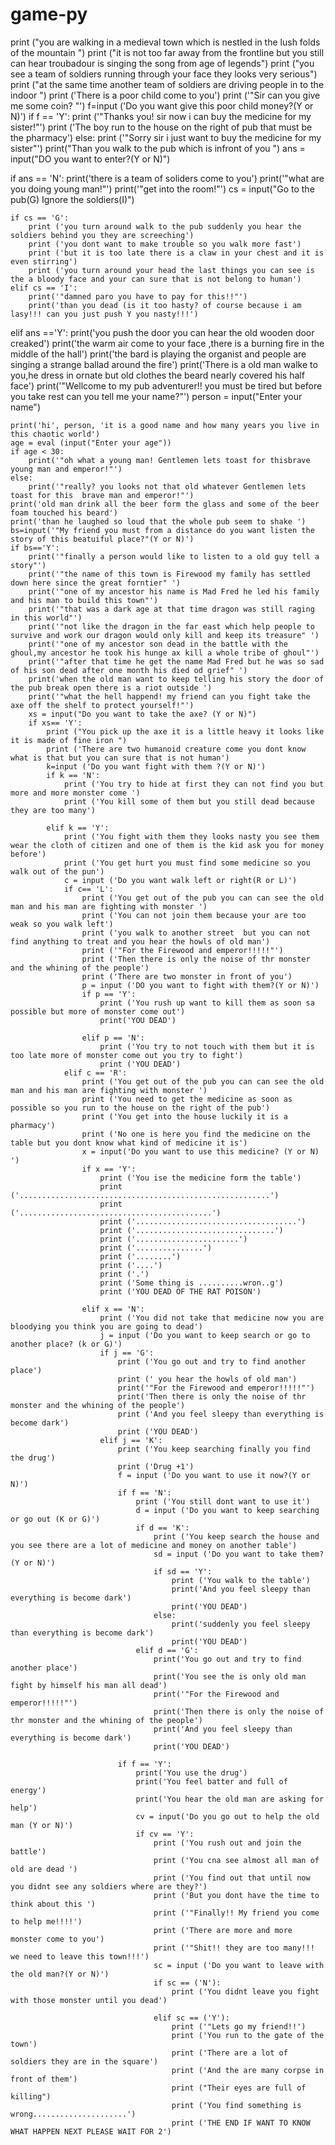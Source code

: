 # game-py
print ("you are walking in a medieval town which is nestled in the lush folds of the mountain ")
print ("it is not too far away from the frontline but you still can hear troubadour is singing the song from age of legends")
print ("you see a team of soldiers running through your face they looks very serious")
print ("at the same time another team of soldiers are driving people in to the indoor ")
print ('There is a poor child come to you')
print ('"Sir can you give me some coin? "')
f=input ('Do you want give this poor child money?(Y or N)')
if f == 'Y':
    print ('"Thanks you! sir now i can buy the medicine for my sister!"')
    print ('The boy run to the house on the right of pub that must be the pharmacy')
else:
    print ('"Sorry sir i just want to buy the medicine for my sister"')
print("Than you  walk to the pub which is infront of you ")
ans = input("DO you want to enter?(Y or N)")

if ans == 'N':
    print('there is a team of soliders come to you')
    print('"what are you doing young man!"')
    print('"get into the room!"')
    cs = input("Go to the pub(G) Ignore the soldiers(I)")

    if cs == 'G':
        print ('you turn around walk to the pub suddenly you hear the soldiers behind you they are screeching')
        print ('you dont want to make trouble so you walk more fast')
        print ('but it is too late there is a claw in your chest and it is even stirring')
        print ('you turn around your head the last things you can see is the a bloody face and your can sure that is not belong to human')
    elif cs == 'I':
        print('"damned paro you have to pay for this!!"')
        print('than you dead (is it too hasty? of course because i am lasy!!! can you just push Y you nasty!!!')

elif ans =='Y':
    print('you push the door you can hear the old wooden door creaked')
    print('the warm air come to your face ,there is a burning fire in the middle of the hall')
    print('the bard is playing the organist and people are singing a strange ballad around the fire')
    print('There is a old man walke to you,he dress in ornate but old clothes the beard nearly covered his half face')
    print('"Wellcome to my pub adventurer!! you must be tired but before you take rest can you tell me your name?"')
    person = input("Enter your name")

    print('hi', person, 'it is a good name and how many years you live in this chaotic world')
    age = eval (input("Enter your age"))
    if age < 30:
        print('"oh what a young man! Gentlemen lets toast for thisbrave young man and emperor!"')
    else:
        print('"really? you looks not that old whatever Gentlemen lets toast for this  brave man and emperor!"')
    print('old man drink all the beer form the glass and some of the beer foam touched his beard')
    print('than he laughed so loud that the whole pub seem to shake ')
    bs=input('"My friend you must from a distance do you want listen the story of this beatuiful place?"(Y or N)')
    if bs=='Y':
        print('"finally a person would like to listen to a old guy tell a story"')
        print('"the name of this town is Firewood my family has settled down here since the great forntier" ')
        print('"one of my ancestor his name is Mad Fred he led his family and his man to build this town"')
        print('"that was a dark age at that time dragon was still raging in this world"')
        print('"not like the dragon in the far east which help people to survive and work our dragon would only kill and keep its treasure" ')
        print('"one of my ancestor son dead in the battle with the ghoul,my ancestor he took his hunge ax kill a whole tribe of ghoul"')
        print('"after that time he get the name Mad Fred but he was so sad of his son dead after one month his died od grief" ')
        print('when the old man want to keep telling his story the door of the pub break open there is a riot outside ')
        print('"what the hell happend! my friend can you fight take the axe off the shelf to protect yourself!"')
        xs = input("Do you want to take the axe? (Y or N)")
        if xs== 'Y':
            print ("You pick up the axe it is a little heavy it looks like it is made of fine iron ")
            print ('There are two humanoid creature come you dont know what is that but you can sure that is not human')
            k=input ('Do you want fight with them ?(Y or N)')
            if k == 'N':
                print ('You try to hide at first they can not find you but more and more monster come ')
                print ('You kill some of them but you still dead because they are too many')

            elif k == 'Y':
                print ('You fight with them they looks nasty you see them wear the cloth of citizen and one of them is the kid ask you for money before')
                print ('You get hurt you must find some medicine so you walk out of the pun')
                c = input ('Do you want walk left or right(R or L)')
                if c== 'L':
                    print ('You get out of the pub you can can see the old man and his man are fighting with monster ')
                    print ('You can not join them because your are too weak so you walk left')
                    print ('you walk to another street  but you can not find anything to treat and you hear the howls of old man')
                    print ('"For the Firewood and emperor!!!!!"')
                    print ('Then there is only the noise of thr monster and the whining of the people')
                    print ('There are two monster in front of you')
                    p = input ('DO you want to fight with them?(Y or N)')
                    if p == 'Y':
                        print ('You rush up want to kill them as soon sa possible but more of monster come out')
                        print('YOU DEAD')

                    elif p == 'N':
                        print ('You try to not touch with them but it is too late more of monster come out you try to fight')
                        print ('YOU DEAD')
                elif c == 'R':
                    print ('You get out of the pub you can can see the old man and his man are fighting with monster ')
                    print ('You need to get the medicine as soon as possible so you run to the house on the right of the pub')
                    print ('You get into the house luckily it is a pharmacy')
                    print ('No one is here you find the medicine on the table but you dont know what kind of medicine it is')
                    x = input('Do you want to use this medicine? (Y or N) ')
                    if x == 'Y':
                        print ('You ise the medicine form the table')
                        print ('........................................................')
                        print ('...........................................')
                        print ('....................................')
                        print ('...............................')
                        print ('.......................')
                        print ('...............')
                        print ('........')
                        print ('....')
                        print ('.')
                        print ('Some thing is ..........wron..g')
                        print ('YOU DEAD OF THE RAT POISON')

                    elif x == 'N':
                        print ('You did not take that medicine now you are bloodying you think you are going to dead')
                        j = input ('Do you want to keep search or go to another place? (k or G)')
                        if j == 'G':
                            print ('You go out and try to find another place')
                            print (' you hear the howls of old man')
                            print('"For the Firewood and emperor!!!!!"')
                            print('Then there is only the noise of thr monster and the whining of the people')
                            print ('And you feel sleepy than everything is become dark')
                            print ('YOU DEAD')
                        elif j == 'K':
                            print ('You keep searching finally you find the drug')
                            print ('Drug +1')
                            f = input ('Do you want to use it now?(Y or N)')
                            if f == 'N':
                                print ('You still dont want to use it')
                                d = input ('Do you want to keep searching or go out (K or G)')
                                if d == 'K':
                                    print ('You keep search the house and you see there are a lot of medicine and money on another table')
                                    sd = input ('Do you want to take them?(Y or N)')
                                    if sd == 'Y':
                                        print ('You walk to the table')
                                        print('And you feel sleepy than everything is become dark')
                                        print('YOU DEAD')
                                    else:
                                        print('suddenly you feel sleepy than everything is become dark')
                                        print('YOU DEAD')
                                elif d == 'G':
                                    print('You go out and try to find another place')
                                    print('You see the is only old man fight by himself his man all dead')
                                    print('"For the Firewood and emperor!!!!!"')
                                    print('Then there is only the noise of thr monster and the whining of the people')
                                    print('And you feel sleepy than everything is become dark')
                                    print('YOU DEAD')

                            if f == 'Y':
                                print('You use the drug')
                                print('You feel batter and full of energy')
                                print('You hear the old man are asking for help')
                                cv = input('Do you go out to help the old man (Y or N)')
                                if cv == 'Y':
                                    print ('You rush out and join the battle')
                                    print ('You cna see almost all man of old are dead ')
                                    print ('You find out that until now you didnt see any soldiers where are they?')
                                    print ('But you dont have the time to think about this ')
                                    print ('"Finally!! My friend you come to help me!!!!')
                                    print ('There are more and more monster come to you')
                                    print ('"Shit!! they are too many!!! we need to leave this town!!!')
                                    sc = input ('Do you want to leave with the old man?(Y or N)')
                                    if sc == ('N'):
                                        print ('You didnt leave you fight with those monster until you dead')

                                    elif sc == ('Y'):
                                        print ('"Lets go my friend!!')
                                        print ('You run to the gate of the town')
                                        print ('There are a lot of soldiers they are in the square')
                                        print ('And the are many corpse in front of them')
                                        print ("Their eyes are full of killing")
                                        print ('You find something is wrong.....................')
                                        print ('THE END IF WANT TO KNOW WHAT HAPPEN NEXT PLEASE WAIT FOR 2')
